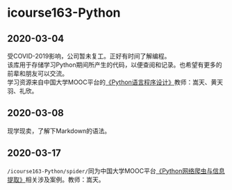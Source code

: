 # icourse163-Python

## 2020-03-04
受COVID-2019影响，公司暂未复工。正好有时间了解编程。  
该库用于存储学习Python期间所产生的代码，以便查阅和记录。也希望有更多的前辈和朋友可以交流。  
学习资源来自中国大学MOOC平台的[《Python语言程序设计》](https://www.icourse163.org/course/BIT-268001)教师：嵩天、黄天羽、礼欣。

## 2020-03-08
现学现卖，了解下Markdown的语法。

## 2020-03-17

`/icourse163-Python/spider/`同为中国大学MOOC平台[《Python网络爬虫与信息提取》](https://www.icourse163.org/course/BIT-1001870001)相关涉及案例。教师：嵩天。

